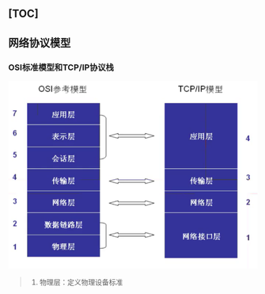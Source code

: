 [TOC]
---

## 网络协议模型
### OSI标准模型和TCP/IP协议栈

![20200318161349.png](https://raw.githubusercontent.com/itisl/Pic_Bed/master/img/20200318161349.png)
> 1. 物理层：定义物理设备标准